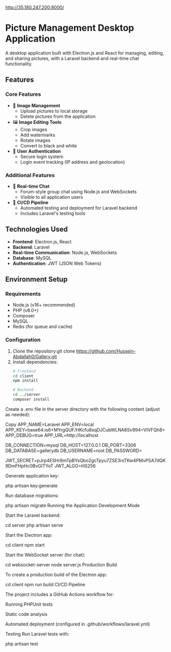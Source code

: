 http://35.180.247.200:8000/
# Picture Management Desktop Application

A desktop application built with Electron.js and React for managing, editing, and sharing pictures, with a Laravel backend and real-time chat functionality.

## Features

### Core Features
- 📁 **Image Management**
  - Upload pictures to local storage
  - Delete pictures from the application
- 🖼️ **Image Editing Tools**
  - Crop images
  - Add watermarks
  - Rotate images
  - Convert to black and white
- 🔐 **User Authentication**
  - Secure login system
  - Login event tracking (IP address and geolocation)

### Additional Features
- 💬 **Real-time Chat**
  - Forum-style group chat using Node.js and WebSockets
  - Visible to all application users
- 🚀 **CI/CD Pipeline**
  - Automated testing and deployment for Laravel backend
  - Includes Laravel's testing tools

## Technologies Used

- **Frontend**: Electron.js, React
- **Backend**: Laravel
- **Real-time Communication**: Node.js, WebSockets
- **Database**: MySQL
- **Authentication**: JWT (JSON Web Tokens)

## Environment Setup

### Requirements
- Node.js (v16+ recommended)
- PHP (v8.0+)
- Composer
- MySQL
- Redis (for queue and cache)

### Configuration

1. Clone the repository:git clone https://github.com/Hussein-Abdallah0/Gallery.git
2. Install dependencies:
   ```bash
   # Frontend
   cd client
   npm install

   # Backend
   cd ../server
   composer install
Create a .env file in the server directory with the following content (adjust as needed):

Copy
APP_NAME=Laravel
APP_ENV=local
APP_KEY=base64:is6+MYrgQUF/HKcfu8sqDJCubWLNA8Sv994+VIVFQh8=
APP_DEBUG=true
APP_URL=http://localhost

DB_CONNECTION=mysql
DB_HOST=127.0.0.1
DB_PORT=3306
DB_DATABASE=gallerydb
DB_USERNAME=root
DB_PASSWORD=

JWT_SECRET=pJrp4ESHr8mTpBYsQbo2gcTpyu7ZSE3rsTKw4PMvPSA7dQK9DmFHpHc0BvGITYoT
JWT_ALGO=HS256

Generate application key:

php artisan key:generate

Run database migrations:

php artisan migrate
Running the Application
Development Mode

Start the Laravel backend:

cd server
php artisan serve

Start the Electron app:

cd client
npm start

Start the WebSocket server (for chat):

cd websocket-server
node server.js
Production Build

To create a production build of the Electron app:

cd client
npm run build
CI/CD Pipeline

The project includes a GitHub Actions workflow for:

Running PHPUnit tests

Static code analysis

Automated deployment (configured in .github/workflows/laravel.yml)

Testing
Run Laravel tests with:

php artisan test
